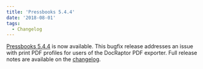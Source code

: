 ```yaml
---
title: 'Pressbooks 5.4.4'
date: '2018-08-01'
tags:
  - Changelog
---
```


[Pressbooks 5.4.4](https://github.com/pressbooks/pressbooks/releases/5.4.4) is now
available. This bugfix release addresses an issue with print PDF profiles for users of the
DocRaptor PDF exporter. Full release notes are available on the
[changelog](https://docs.pressbooks.org/changelog/pressbooks/#5-4-4).

